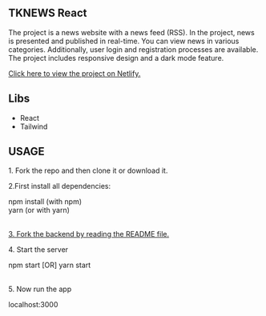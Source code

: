 <h2>TKNEWS React</h2>
<p>
The project is a news website with a news feed (RSS). In the project, news is presented and published in real-time. You can view news in various categories. Additionally, user login and registration processes are available. The project includes responsive design and a dark mode feature.</p>
<a href="https://baykar-landing-page.netlify.app/">
<p>Click here to view the project on Netlify.</p>
</a>
<h2>Libs</h2>
<ul>
  <li>React</li>
  <li>Tailwind</li>
</ul>
<h2>USAGE</h2>
<p>1. Fork the repo and then clone it or download it.</p>
<p>2.First install all dependencies:</p>
<div>
  <storng>npm install</storng> (with npm) </br>
  <storng>yarn</storng> (or with yarn)
</div> </br>
<p>
<a href="https://github.com/Tarikkkoc/tknews-nodejs">
3. Fork the backend by reading the README file.
</a>
</p>
<p>
4. Start the server
</p>
<div>
npm start [OR] yarn start
</div> </br>
<p>
5. Now run the app
</p>
<div>
localhost:3000
</div>
